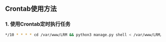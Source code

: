 ## Crontab使用方法
### 1. 使用Crontab定时执行任务
```bash
*/10 * * * * cd /var/www/LRM && python3 manage.py shell < /var/www/LRM/import_keyword_and_update_doc_html.py >> /var/www/LRM/import_keyword_and_update_doc_html.log
```

